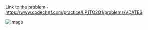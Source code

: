 Link to the problem - https://www.codechef.com/practice/LP1TO201/problems/VDATES


![image](https://github.com/Haleshot/Competitive-Programming/assets/57552973/8ecd1597-cc26-43f9-bfc9-810c9485d1fe)

